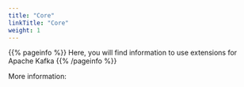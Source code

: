 ```yaml
---
title: "Core"
linkTitle: "Core"
weight: 1
---
```


{{% pageinfo %}}
Here, you will find information to use extensions for Apache Kafka
{{% /pageinfo %}}

More information:
